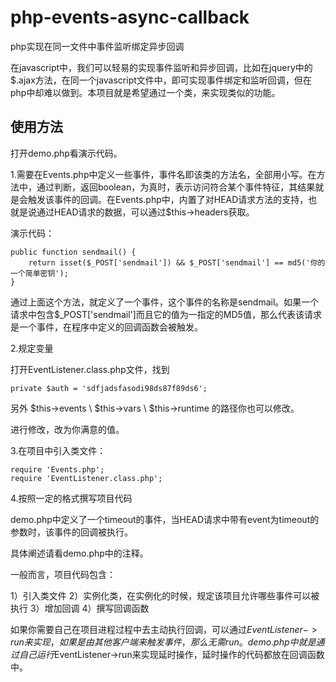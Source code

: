 # php-events-async-callback
php实现在同一文件中事件监听绑定异步回调

在javascript中，我们可以轻易的实现事件监听和异步回调，比如在jquery中的$.ajax方法，在同一个javascript文件中，即可实现事件绑定和监听回调，但在php中却难以做到。本项目就是希望通过一个类，来实现类似的功能。

## 使用方法

打开demo.php看演示代码。

1.需要在Events.php中定义一些事件，事件名即该类的方法名，全部用小写。在方法中，通过判断，返回boolean，为真时，表示访问符合某个事件特征，其结果就是会触发该事件的回调。在Events.php中，内置了对HEAD请求方法的支持，也就是说通过HEAD请求的数据，可以通过$this->headers获取。

演示代码：
```
public function sendmail() {
    return isset($_POST['sendmail']) && $_POST['sendmail'] == md5('你的一个简单密钥');
}
```

通过上面这个方法，就定义了一个事件，这个事件的名称是sendmail。如果一个请求中包含$_POST['sendmail']而且它的值为一指定的MD5值，那么代表该请求是一个事件，在程序中定义的回调函数会被触发。

2.规定变量

打开EventListener.class.php文件，找到

``private $auth = 'sdfjadsfasodi98ds87f89ds6';``

另外 $this->events \ $this->vars \ $this->runtime 的路径你也可以修改。

进行修改，改为你满意的值。

3.在项目中引入类文件：

```
require 'Events.php';
require 'EventListener.class.php';
```

4.按照一定的格式撰写项目代码

demo.php中定义了一个timeout的事件，当HEAD请求中带有event为timeout的参数时，该事件的回调被执行。

具体阐述请看demo.php中的注释。

一般而言，项目代码包含：

1）引入类文件
2）实例化类，在实例化的时候，规定该项目允许哪些事件可以被执行
3）增加回调
4）撰写回调函数

如果你需要自己在项目进程过程中去主动执行回调，可以通过$EventListener->run来实现，如果是由其他客户端来触发事件，那么无需run。
demo.php中就是通过自己运行$EventListener->run来实现延时操作，延时操作的代码都放在回调函数中。